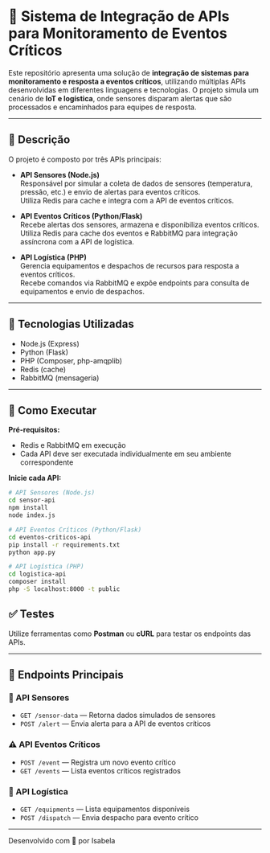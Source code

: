 # 🚨 Sistema de Integração de APIs para Monitoramento de Eventos Críticos

Este repositório apresenta uma solução de **integração de sistemas para monitoramento e resposta a eventos críticos**, utilizando múltiplas APIs desenvolvidas em diferentes linguagens e tecnologias. O projeto simula um cenário de **IoT e logística**, onde sensores disparam alertas que são processados e encaminhados para equipes de resposta.

---

## 🧱 Descrição

O projeto é composto por três APIs principais:

- **API Sensores (Node.js)**  
  Responsável por simular a coleta de dados de sensores (temperatura, pressão, etc.) e envio de alertas para eventos críticos.  
  Utiliza Redis para cache e integra com a API de eventos críticos.

- **API Eventos Críticos (Python/Flask)**  
  Recebe alertas dos sensores, armazena e disponibiliza eventos críticos.  
  Utiliza Redis para cache dos eventos e RabbitMQ para integração assíncrona com a API de logística.

- **API Logística (PHP)**  
  Gerencia equipamentos e despachos de recursos para resposta a eventos críticos.  
  Recebe comandos via RabbitMQ e expõe endpoints para consulta de equipamentos e envio de despachos.

---

## 🧰 Tecnologias Utilizadas

- Node.js (Express)  
- Python (Flask)  
- PHP (Composer, php-amqplib)  
- Redis (cache)  
- RabbitMQ (mensageria)

---

## 🚀 Como Executar

**Pré-requisitos:**

- Redis e RabbitMQ em execução  
- Cada API deve ser executada individualmente em seu ambiente correspondente

**Inicie cada API:**

```bash
# API Sensores (Node.js)
cd sensor-api
npm install
node index.js

# API Eventos Críticos (Python/Flask)
cd eventos-criticos-api
pip install -r requirements.txt
python app.py

# API Logística (PHP)
cd logistica-api
composer install
php -S localhost:8000 -t public
 ````

## ✅ Testes

Utilize ferramentas como **Postman** ou **cURL** para testar os endpoints das APIs.

---

## 🔌 Endpoints Principais

### 🔧 API Sensores

- `GET /sensor-data` — Retorna dados simulados de sensores  
- `POST /alert` — Envia alerta para a API de eventos críticos  

### ⚠️ API Eventos Críticos

- `POST /event` — Registra um novo evento crítico  
- `GET /events` — Lista eventos críticos registrados  

### 🚚 API Logística

- `GET /equipments` — Lista equipamentos disponíveis  
- `POST /dispatch` — Envia despacho para evento crítico  

---

Desenvolvido com 💙 por Isabela
